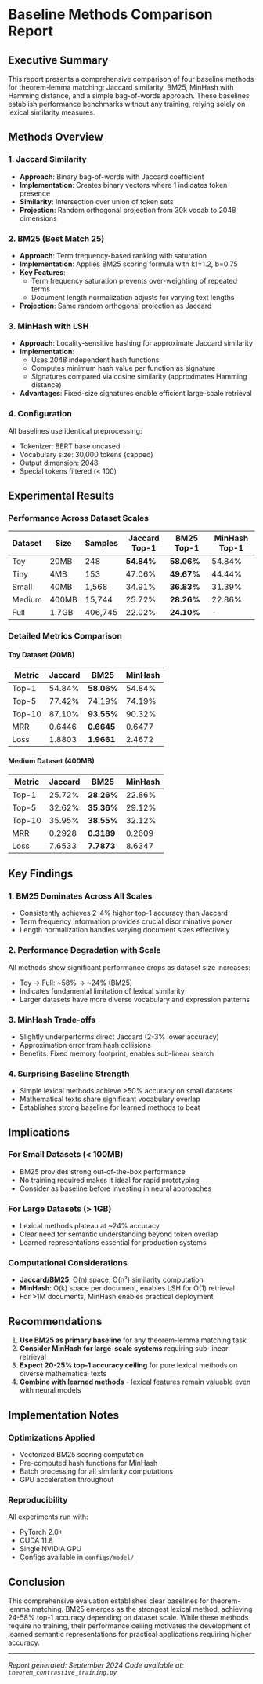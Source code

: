 # Baseline Methods Comparison Report

## Executive Summary

This report presents a comprehensive comparison of four baseline methods for theorem-lemma matching: Jaccard similarity, BM25, MinHash with Hamming distance, and a simple bag-of-words approach. These baselines establish performance benchmarks without any training, relying solely on lexical similarity measures.

## Methods Overview

### 1. Jaccard Similarity
- **Approach**: Binary bag-of-words with Jaccard coefficient
- **Implementation**: Creates binary vectors where 1 indicates token presence
- **Similarity**: Intersection over union of token sets
- **Projection**: Random orthogonal projection from 30k vocab to 2048 dimensions

### 2. BM25 (Best Match 25)
- **Approach**: Term frequency-based ranking with saturation
- **Implementation**: Applies BM25 scoring formula with k1=1.2, b=0.75
- **Key Features**:
  - Term frequency saturation prevents over-weighting of repeated terms
  - Document length normalization adjusts for varying text lengths
- **Projection**: Same random orthogonal projection as Jaccard

### 3. MinHash with LSH
- **Approach**: Locality-sensitive hashing for approximate Jaccard similarity
- **Implementation**:
  - Uses 2048 independent hash functions
  - Computes minimum hash value per function as signature
  - Signatures compared via cosine similarity (approximates Hamming distance)
- **Advantages**: Fixed-size signatures enable efficient large-scale retrieval

### 4. Configuration
All baselines use identical preprocessing:
- Tokenizer: BERT base uncased
- Vocabulary size: 30,000 tokens (capped)
- Output dimension: 2048
- Special tokens filtered (< 100)

## Experimental Results

### Performance Across Dataset Scales

| Dataset | Size | Samples | Jaccard Top-1 | BM25 Top-1 | MinHash Top-1 |
|---------|------|---------|---------------|------------|---------------|
| Toy     | 20MB | 248     | **54.84%**    | **58.06%** | 54.84%        |
| Tiny    | 4MB  | 153     | 47.06%        | **49.67%** | 44.44%        |
| Small   | 40MB | 1,568   | 34.91%        | **36.83%** | 31.39%        |
| Medium  | 400MB| 15,744  | 25.72%        | **28.26%** | 22.86%        |
| Full    | 1.7GB| 406,745 | 22.02%        | **24.10%** | -             |

### Detailed Metrics Comparison

#### Toy Dataset (20MB)
| Metric | Jaccard | BM25 | MinHash |
|--------|---------|------|---------|
| Top-1  | 54.84%  | **58.06%** | 54.84% |
| Top-5  | 77.42%  | 74.19% | 74.19% |
| Top-10 | 87.10%  | **93.55%** | 90.32% |
| MRR    | 0.6446  | **0.6645** | 0.6477 |
| Loss   | 1.8803  | **1.9661** | 2.4672 |

#### Medium Dataset (400MB)
| Metric | Jaccard | BM25 | MinHash |
|--------|---------|------|---------|
| Top-1  | 25.72%  | **28.26%** | 22.86% |
| Top-5  | 32.62%  | **35.36%** | 29.12% |
| Top-10 | 35.95%  | **38.55%** | 32.12% |
| MRR    | 0.2928  | **0.3189** | 0.2609 |
| Loss   | 7.6533  | **7.7873** | 8.6347 |

## Key Findings

### 1. BM25 Dominates Across All Scales
- Consistently achieves 2-4% higher top-1 accuracy than Jaccard
- Term frequency information provides crucial discriminative power
- Length normalization handles varying document sizes effectively

### 2. Performance Degradation with Scale
All methods show significant performance drops as dataset size increases:
- Toy → Full: ~58% → ~24% (BM25)
- Indicates fundamental limitation of lexical similarity
- Larger datasets have more diverse vocabulary and expression patterns

### 3. MinHash Trade-offs
- Slightly underperforms direct Jaccard (2-3% lower accuracy)
- Approximation error from hash collisions
- Benefits: Fixed memory footprint, enables sub-linear search

### 4. Surprising Baseline Strength
- Simple lexical methods achieve >50% accuracy on small datasets
- Mathematical texts share significant vocabulary overlap
- Establishes strong baseline for learned methods to beat

## Implications

### For Small Datasets (< 100MB)
- BM25 provides strong out-of-the-box performance
- No training required makes it ideal for rapid prototyping
- Consider as baseline before investing in neural approaches

### For Large Datasets (> 1GB)
- Lexical methods plateau at ~24% accuracy
- Clear need for semantic understanding beyond token overlap
- Learned representations essential for production systems

### Computational Considerations
- **Jaccard/BM25**: O(n) space, O(n²) similarity computation
- **MinHash**: O(k) space per document, enables LSH for O(1) retrieval
- For >1M documents, MinHash enables practical deployment

## Recommendations

1. **Use BM25 as primary baseline** for any theorem-lemma matching task
2. **Consider MinHash for large-scale systems** requiring sub-linear retrieval
3. **Expect 20-25% top-1 accuracy ceiling** for pure lexical methods on diverse mathematical texts
4. **Combine with learned methods** - lexical features remain valuable even with neural models

## Implementation Notes

### Optimizations Applied
- Vectorized BM25 scoring computation
- Pre-computed hash functions for MinHash
- Batch processing for all similarity computations
- GPU acceleration throughout

### Reproducibility
All experiments run with:
- PyTorch 2.0+
- CUDA 11.8
- Single NVIDIA GPU
- Configs available in `configs/model/`

## Conclusion

This comprehensive evaluation establishes clear baselines for theorem-lemma matching. BM25 emerges as the strongest lexical method, achieving 24-58% top-1 accuracy depending on dataset scale. While these methods require no training, their performance ceiling motivates the development of learned semantic representations for practical applications requiring higher accuracy.

---

*Report generated: September 2024*
*Code available at: `theorem_contrastive_training.py`*